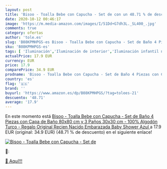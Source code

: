 ```yaml
---
layout: post
title: 'Bisoo - Toalla Bebe con Capucha - Set de con un 48.71 % de descuento'
date: 2020-10-12 00:46:17
image: 'https://m.media-amazon.com/images/I/51Dd+G7dh3L._SL400_.jpg'
comments: true
category: ofertas
author: 'tole.es'
slug: 'B08KPMHPGS-es Bisoo - Toalla Bebe con Capucha - Set de Baño 4 Piezas con...'
sku: 'B08KPMHPGS-es'
tags: [ 'Iluminación','Iluminación de interior','Iluminación infantil nocturna','Lámparas e iluminación infantil','bebe','embarazada', ]
actualPrice: 17.9 EUR
currency: EUR
price: 17.9
comparePrice: 34.9 EUR
prodname: 'Bisoo - Toalla Bebe con Capucha - Set de Baño 4 Piezas con Capa de Baño 80x80 cm y 3 Paños 30x30 cm - 100% Algodón Turco - Regalo Original Recien Nacido Embarazada Baby Shower  Azul '
country: 'es'
flag: '🇪🇸'
brand: ''
buyurl: 'https://www.amazon.es/dp/B08KPMHPGS/?tag=tolees-21'
descuento: '48.71'
average: '17.9'
---
```


En este momento está [Bisoo - Toalla Bebe con Capucha - Set de Baño 4 Piezas con Capa de Baño 80x80 cm y 3 Paños 30x30 cm - 100% Algodón Turco - Regalo Original Recien Nacido Embarazada Baby Shower  Azul ](https://www.amazon.es/dp/B08KPMHPGS/?tag=tolees-21) a 17.9 EUR (original: 34.9 EUR) (48.71 %  de descuento) en el siguiente enlace!

[![Bisoo - Toalla Bebe con Capucha - Set de](https://m.media-amazon.com/images/I/51Dd+G7dh3L._SL400_.jpg)](https://www.amazon.es/dp/B08KPMHPGS/?tag=tolees-21)

🔎:


[🛒 Aquí!!!](https://www.amazon.es/dp/B08KPMHPGS/?tag=tolees-21)
